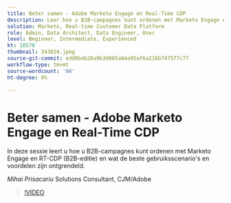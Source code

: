 ```yaml
---
title: Beter samen - Adobe Marketo Engage en Real-Time CDP
description: Leer hoe u B2B-campagnes kunt ordenen met Marketo Engage en RT-CDP (B2B-editie)
solution: Marketo, Real-time Customer Data Platform
role: Admin, Data Architect, Data Engineer, User
level: Beginner, Intermediate, Experienced
kt: 10570
thumbnail: 343824.jpeg
source-git-commit: edd0bdb28a9b3d065a64a95af6a216b747577c77
workflow-type: tm+mt
source-wordcount: '66'
ht-degree: 0%

---
```


# Beter samen - Adobe Marketo Engage en Real-Time CDP

In deze sessie leert u hoe u B2B-campagnes kunt ordenen met Marketo Engage en RT-CDP (B2B-editie) en wat de beste gebruiksscenario&#39;s en voordelen zijn ontgrendeld.

*Mihai Prisacariu* Solutions Consultant, CJM/Adobe

>[!VIDEO](https://video.tv.adobe.com/v/343824/?quality=12&learn=on)
